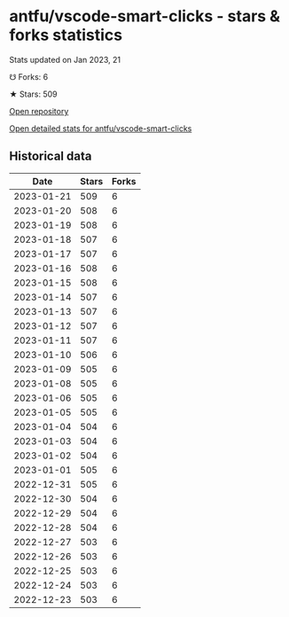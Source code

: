 # antfu/vscode-smart-clicks - stars & forks statistics

Stats updated on Jan 2023, 21

☋ Forks: 6

★ Stars: 509

[Open repository](https://github.com/antfu/vscode-smart-clicks)

[Open detailed stats for antfu/vscode-smart-clicks](https://reviewgithub.com/rep/antfu/vscode-smart-clicks)

## Historical data
| Date | Stars | Forks |
|------|-------|-------|
| 2023-01-21 | 509 | 6 | 
| 2023-01-20 | 508 | 6 | 
| 2023-01-19 | 508 | 6 | 
| 2023-01-18 | 507 | 6 | 
| 2023-01-17 | 507 | 6 | 
| 2023-01-16 | 508 | 6 | 
| 2023-01-15 | 508 | 6 | 
| 2023-01-14 | 507 | 6 | 
| 2023-01-13 | 507 | 6 | 
| 2023-01-12 | 507 | 6 | 
| 2023-01-11 | 507 | 6 | 
| 2023-01-10 | 506 | 6 | 
| 2023-01-09 | 505 | 6 | 
| 2023-01-08 | 505 | 6 | 
| 2023-01-06 | 505 | 6 | 
| 2023-01-05 | 505 | 6 | 
| 2023-01-04 | 504 | 6 | 
| 2023-01-03 | 504 | 6 | 
| 2023-01-02 | 504 | 6 | 
| 2023-01-01 | 505 | 6 | 
| 2022-12-31 | 505 | 6 | 
| 2022-12-30 | 504 | 6 | 
| 2022-12-29 | 504 | 6 | 
| 2022-12-28 | 504 | 6 | 
| 2022-12-27 | 503 | 6 | 
| 2022-12-26 | 503 | 6 | 
| 2022-12-25 | 503 | 6 | 
| 2022-12-24 | 503 | 6 | 
| 2022-12-23 | 503 | 6 | 

